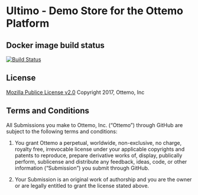 Ultimo - Demo Store for the Ottemo Platform
==========

## Docker image build status

[![Build Status](http://jenkins.ottemo.io/buildStatus/icon?job=build_storefront_docker_image)](http://jenkins.ottemo.io/job/build_storefront_docker_image/)

## License

[Mozilla Publice License v2.0](LICENSE) Copyright 2017, Ottemo, Inc

## Terms and Conditions

All Submissions you make to Ottemo, Inc. (“Ottemo”) through GitHub are subject
to the following terms and conditions:

1.	You grant Ottemo a perpetual, worldwide, non-exclusive, no charge, royalty
free, irrevocable license under your applicable copyrights and patents to
reproduce, prepare derivative works of, display, publically perform, sublicense
and distribute any feedback, ideas, code, or other information (“Submission”)
you submit through GitHub.

2.	Your Submission is an original work of authorship and you are the owner or are legally entitled to grant the license stated above.
